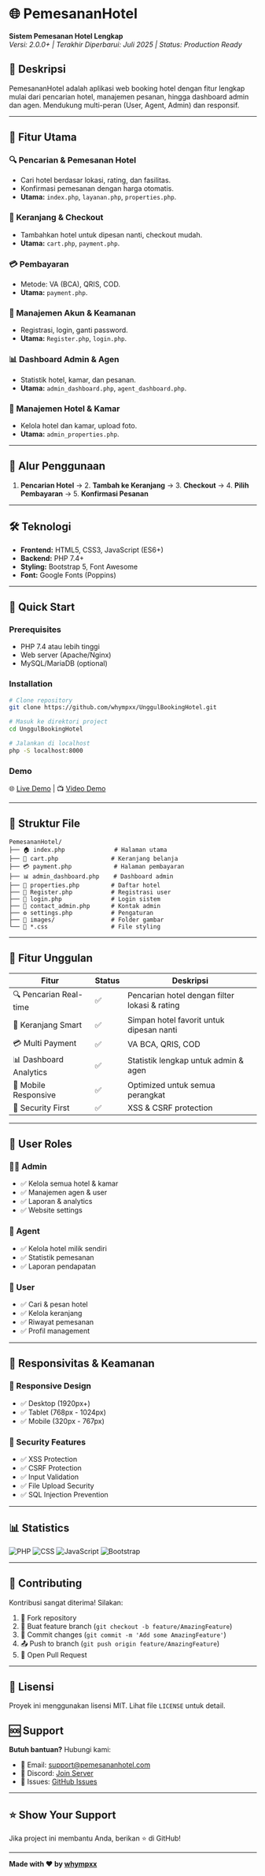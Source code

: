 # 🌐 PemesananHotel
**Sistem Pemesanan Hotel Lengkap**  
*Versi: 2.0.0+ | Terakhir Diperbarui: Juli 2025 | Status: Production Ready*

## 🚀 Deskripsi
PemesananHotel adalah aplikasi web booking hotel dengan fitur lengkap mulai dari pencarian hotel, manajemen pesanan, hingga dashboard admin dan agen. Mendukung multi-peran (User, Agent, Admin) dan responsif.

---

## 🧩 Fitur Utama

### 🔍 Pencarian & Pemesanan Hotel
- Cari hotel berdasar lokasi, rating, dan fasilitas.
- Konfirmasi pemesanan dengan harga otomatis.
- **Utama:** `index.php`, `layanan.php`, `properties.php`.

### 🛒 Keranjang & Checkout
- Tambahkan hotel untuk dipesan nanti, checkout mudah.
- **Utama:** `cart.php`, `payment.php`.

### 💳 Pembayaran
- Metode: VA (BCA), QRIS, COD.
- **Utama:** `payment.php`.

### 🔐 Manajemen Akun & Keamanan
- Registrasi, login, ganti password.
- **Utama:** `Register.php`, `login.php`.

### 📊 Dashboard Admin & Agen
- Statistik hotel, kamar, dan pesanan.
- **Utama:** `admin_dashboard.php`, `agent_dashboard.php`.

### 🏨 Manajemen Hotel & Kamar
- Kelola hotel dan kamar, upload foto.
- **Utama:** `admin_properties.php`.

---

## 🔗 Alur Penggunaan
1. **Pencarian Hotel** → 2. **Tambah ke Keranjang** → 3. **Checkout** → 4. **Pilih Pembayaran** → 5. **Konfirmasi Pesanan**

---

## 🛠️ Teknologi
- **Frontend:** HTML5, CSS3, JavaScript (ES6+)
- **Backend:** PHP 7.4+
- **Styling:** Bootstrap 5, Font Awesome
- **Font:** Google Fonts (Poppins)

---

## 🚀 Quick Start

### Prerequisites
- PHP 7.4 atau lebih tinggi
- Web server (Apache/Nginx)
- MySQL/MariaDB (optional)

### Installation
```bash
# Clone repository
git clone https://github.com/whympxx/UnggulBookingHotel.git

# Masuk ke direktori project
cd UnggulBookingHotel

# Jalankan di localhost
php -S localhost:8000
```

### Demo
🌐 [Live Demo](https://your-demo-url.com) | 📺 [Video Demo](https://your-video-url.com)

---

## 📂 Struktur File
```
PemesananHotel/
├── 🏠 index.php              # Halaman utama
├── 🛒 cart.php               # Keranjang belanja
├── 💳 payment.php            # Halaman pembayaran
├── 📊 admin_dashboard.php    # Dashboard admin
├── 🏨 properties.php         # Daftar hotel
├── 👤 Register.php           # Registrasi user
├── 🔐 login.php              # Login sistem
├── 📱 contact_admin.php      # Kontak admin
├── ⚙️ settings.php           # Pengaturan
├── 📁 images/                # Folder gambar
└── 🎨 *.css                  # File styling
```

---

## 🎯 Fitur Unggulan

| Fitur | Status | Deskripsi |
|-------|--------|----------|
| 🔍 Pencarian Real-time | ✅ | Pencarian hotel dengan filter lokasi & rating |
| 🛒 Keranjang Smart | ✅ | Simpan hotel favorit untuk dipesan nanti |
| 💳 Multi Payment | ✅ | VA BCA, QRIS, COD |
| 📊 Dashboard Analytics | ✅ | Statistik lengkap untuk admin & agen |
| 📱 Mobile Responsive | ✅ | Optimized untuk semua perangkat |
| 🔐 Security First | ✅ | XSS & CSRF protection |

---

## 👥 User Roles

### 🧑‍💼 Admin
- ✅ Kelola semua hotel & kamar
- ✅ Manajemen agen & user
- ✅ Laporan & analytics
- ✅ Website settings

### 🏨 Agent
- ✅ Kelola hotel milik sendiri
- ✅ Statistik pemesanan
- ✅ Laporan pendapatan

### 👤 User
- ✅ Cari & pesan hotel
- ✅ Kelola keranjang
- ✅ Riwayat pemesanan
- ✅ Profil management

---

## 📱 Responsivitas & Keamanan

### 📱 Responsive Design
- ✅ Desktop (1920px+)
- ✅ Tablet (768px - 1024px)
- ✅ Mobile (320px - 767px)

### 🔐 Security Features
- ✅ XSS Protection
- ✅ CSRF Protection
- ✅ Input Validation
- ✅ File Upload Security
- ✅ SQL Injection Prevention

---

## 📊 Statistics

![PHP](https://img.shields.io/badge/PHP-7.4%2B-blue?style=for-the-badge&logo=php)
![CSS](https://img.shields.io/badge/CSS-3-blue?style=for-the-badge&logo=css3)
![JavaScript](https://img.shields.io/badge/JavaScript-ES6%2B-yellow?style=for-the-badge&logo=javascript)
![Bootstrap](https://img.shields.io/badge/Bootstrap-5-purple?style=for-the-badge&logo=bootstrap)

---

## 🤝 Contributing

Kontribusi sangat diterima! Silakan:

1. 🍴 Fork repository
2. 🌱 Buat feature branch (`git checkout -b feature/AmazingFeature`)
3. 💾 Commit changes (`git commit -m 'Add some AmazingFeature'`)
4. 📤 Push to branch (`git push origin feature/AmazingFeature`)
5. 🔄 Open Pull Request

---

## 📄 Lisensi
Proyek ini menggunakan lisensi MIT. Lihat file `LICENSE` untuk detail.

## 🆘 Support

**Butuh bantuan?** Hubungi kami:
- 📧 Email: support@pemesananhotel.com
- 💬 Discord: [Join Server](https://discord.gg/your-server)
- 🐛 Issues: [GitHub Issues](https://github.com/whympxx/UnggulBookingHotel/issues)

---

## ⭐ Show Your Support

Jika project ini membantu Anda, berikan ⭐ di GitHub!

---

**Made with ❤️ by [whympxx](https://github.com/whympxx)**

